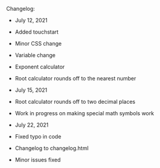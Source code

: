 Changelog:

- July 12, 2021
- Added touchstart
- Minor CSS change
- Variable change
- Exponent calculator
- Root calculator rounds off to the nearest number

- July 15, 2021
- Root calculator rounds off to two decimal places
- Work in progress on making special math symbols work

- July 22, 2021
- Fixed typo in code
- Changelog to changelog.html
- Minor issues fixed

